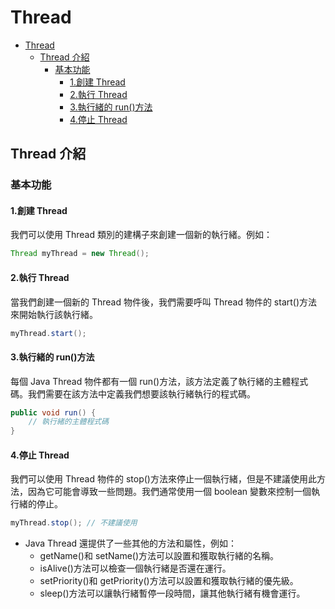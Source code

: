 # Thread

- [Thread](#thread)
  - [Thread 介紹](#thread-介紹)
    - [基本功能](#基本功能)
      - [1.創建 Thread](#1創建-thread)
      - [2.執行 Thread](#2執行-thread)
      - [3.執行緒的 run()方法](#3執行緒的-run方法)
      - [4.停止 Thread](#4停止-thread)

## Thread 介紹

### 基本功能

#### 1.創建 Thread

我們可以使用 Thread 類別的建構子來創建一個新的執行緒。例如：

```java
Thread myThread = new Thread();
```

#### 2.執行 Thread

當我們創建一個新的 Thread 物件後，我們需要呼叫 Thread 物件的 start()方法來開始執行該執行緒。

```java
myThread.start();

```

#### 3.執行緒的 run()方法

每個 Java Thread 物件都有一個 run()方法，該方法定義了執行緒的主體程式碼。我們需要在該方法中定義我們想要該執行緒執行的程式碼。

```java
public void run() {
    // 執行緒的主體程式碼
}
```

#### 4.停止 Thread

我們可以使用 Thread 物件的 stop()方法來停止一個執行緒，但是不建議使用此方法，因為它可能會導致一些問題。我們通常使用一個 boolean 變數來控制一個執行緒的停止。

```java
myThread.stop(); // 不建議使用
```

- Java Thread 還提供了一些其他的方法和屬性，例如：
  - getName()和 setName()方法可以設置和獲取執行緒的名稱。
  - isAlive()方法可以檢查一個執行緒是否還在運行。
  - setPriority()和 getPriority()方法可以設置和獲取執行緒的優先級。
  - sleep()方法可以讓執行緒暫停一段時間，讓其他執行緒有機會運行。
